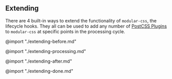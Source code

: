 ## Extending

There are 4 built-in ways to extend the functionality of `modular-css`, the lifecycle hooks. They all can be used to add any number of [PostCSS Plugins](https://github.com/postcss/postcss/blob/main/docs/plugins.md) to `modular-css` at specific points in the processing cycle.

@import "./extending-before.md"

@import "./extending-processing.md"

@import "./extending-after.md"

@import "./extending-done.md"
